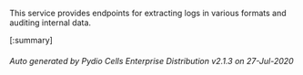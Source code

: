 






This service provides endpoints for extracting logs in various formats and auditing internal data.

[:summary]

###### Auto generated by Pydio Cells Enterprise Distribution v2.1.3 on 27-Jul-2020
